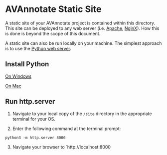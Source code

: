 # AVAnnotate Static Site

A static site of your AVAnnotate project is contained within this directory. This site can be deployed to any web server (i.e. [Apache](https://httpd.apache.org/), [NginX](https://nginx.org/en/)). How this is done is beyond the scope of this document.

A static site can also be run locally on your machine. The simplest approach is to use the [Python web server](https://docs.python.org/3/library/http.server.html).

## Install Python

[On Windows](https://builtin.com/software-engineering-perspectives/how-to-install-python-on-windows)

[On Mac](https://docs.python-guide.org/starting/install3/osx/)

## Run http.server

1. Navigate to your local copy of the `/site` directory in the appropriate terminal for your OS.

2. Enter the following command at the terminal prompt:

```
python3 -m http.server 8000
```

3. Navigate your browser to `http://localhost:8000
